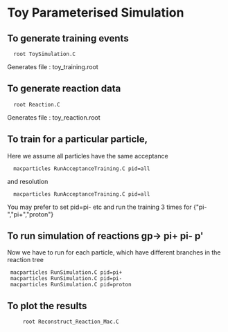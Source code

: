 # Toy Parameterised Simulation

## To generate training events

      root ToySimulation.C

Generates file : toy_training.root

## To generate reaction data

      root Reaction.C

Generates file : toy_reaction.root

## To train for a particular particle,

Here we assume all particles have the same acceptance

      macparticles RunAcceptanceTraining.C pid=all

and resolution

      macparticles RunAcceptanceTraining.C pid=all

You may prefer to set pid=pi- etc and run the training 3 times for
{"pi-","pi+","proton"}

## To run simulation of reactions gp-> pi+ pi- p'

Now we have to run for each particle, which have different branches in the
reaction tree

	 macparticles RunSimulation.C pid=pi+
	 macparticles RunSimulation.C pid=pi-
	 macparticles RunSimulation.C pid=proton


## To plot the results

     	 root Reconstruct_Reaction_Mac.C